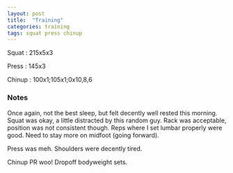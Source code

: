 ```yaml
---
layout: post
title:  "Training"
categories: training
tags: squat press chinup
---
```


Squat       :   215x5x3

Press       :   145x3

Chinup      :   100x1;105x1;0x10,8,6

### Notes

Once again, not the best sleep, but felt decently well rested this morning. Squat was
okay, a little distracted by this random guy. Rack was acceptable, position was not
consistent though. Reps where I set lumbar properly were good. Need to stay more on
midfoot (going forward).

Press was meh. Shoulders were decently tired.

Chinup PR woo! Dropoff bodyweight sets.
